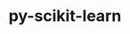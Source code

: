 ---
title: "py-scikit-learn"
layout: cache
categories: [package, develop-2024-05-26]
meta: {"versions": ["1.2.2", "1.5.0"], "compilers": ["apple-clang@=15.0.0", "gcc@=11.4.0", "gcc@=9.4.0", "oneapi@=2024.0.0"], "oss": ["ubuntu20.04", "ubuntu22.04", "ventura"], "platforms": ["darwin", "linux"], "targets": ["aarch64", "neoverse_v1", "neoverse_v2", "ppc64le", "x86_64_v3"], "stacks": ["e4s", "e4s-neoverse-v2", "e4s-neoverse_v1", "e4s-oneapi", "e4s-power", "ml-darwin-aarch64-mps", "ml-linux-x86_64-cpu", "ml-linux-x86_64-cuda", "root"], "num_specs": 15, "num_specs_by_stack": {"root": 15, "ml-darwin-aarch64-mps": 2, "e4s-power": 2, "e4s-neoverse_v1": 2, "e4s-neoverse-v2": 2, "e4s": 3, "ml-linux-x86_64-cpu": 2, "ml-linux-x86_64-cuda": 2, "e4s-oneapi": 2}}
spec_details: [{"hash": "b5wnlgi6xgsqas65cs3ehsvvoemh3sqr", "compiler": "apple-clang@=15.0.0", "versions": ["1.5.0"], "os": "ventura", "platform": "darwin", "target": "aarch64", "variants": ["build_system=python_pip"], "stacks": ["root", "ml-darwin-aarch64-mps"], "size": "-", "tarball": "https://binaries.spack.io/releases/develop-2024-05-26/build_cache/darwin-ventura-aarch64/apple-clang-15.0.0/py-scikit-learn-1.5.0/darwin-ventura-aarch64-apple-clang-15.0.0-py-scikit-learn-1.5.0-b5wnlgi6xgsqas65cs3ehsvvoemh3sqr.spack"}, {"hash": "nbfrj6tagqdr7klofyqlgk3t2s4ljv3q", "compiler": "apple-clang@=15.0.0", "versions": ["1.2.2"], "os": "ventura", "platform": "darwin", "target": "aarch64", "variants": ["build_system=python_pip"], "stacks": ["root", "ml-darwin-aarch64-mps"], "size": "-", "tarball": "https://binaries.spack.io/releases/develop-2024-05-26/build_cache/darwin-ventura-aarch64/apple-clang-15.0.0/py-scikit-learn-1.2.2/darwin-ventura-aarch64-apple-clang-15.0.0-py-scikit-learn-1.2.2-nbfrj6tagqdr7klofyqlgk3t2s4ljv3q.spack"}, {"hash": "azgoxoeyh35dw5xb2netqyuvaor7btpo", "compiler": "gcc@=9.4.0", "versions": ["1.5.0"], "os": "ubuntu20.04", "platform": "linux", "target": "ppc64le", "variants": ["build_system=python_pip"], "stacks": ["root", "e4s-power"], "size": "-", "tarball": "https://binaries.spack.io/releases/develop-2024-05-26/build_cache/linux-ubuntu20.04-ppc64le/gcc-9.4.0/py-scikit-learn-1.5.0/linux-ubuntu20.04-ppc64le-gcc-9.4.0-py-scikit-learn-1.5.0-azgoxoeyh35dw5xb2netqyuvaor7btpo.spack"}, {"hash": "4hecgsdzlhakqxjv7cfzkxrtkan6vrxp", "compiler": "gcc@=9.4.0", "versions": ["1.5.0"], "os": "ubuntu20.04", "platform": "linux", "target": "ppc64le", "variants": ["build_system=python_pip"], "stacks": ["root", "e4s-power"], "size": "-", "tarball": "https://binaries.spack.io/releases/develop-2024-05-26/build_cache/linux-ubuntu20.04-ppc64le/gcc-9.4.0/py-scikit-learn-1.5.0/linux-ubuntu20.04-ppc64le-gcc-9.4.0-py-scikit-learn-1.5.0-4hecgsdzlhakqxjv7cfzkxrtkan6vrxp.spack"}, {"hash": "22ytskyvel2scxvjtwdp4ejavyuro2oq", "compiler": "gcc@=11.4.0", "versions": ["1.5.0"], "os": "ubuntu22.04", "platform": "linux", "target": "neoverse_v1", "variants": ["build_system=python_pip"], "stacks": ["e4s-neoverse_v1", "root"], "size": "-", "tarball": "https://binaries.spack.io/releases/develop-2024-05-26/build_cache/linux-ubuntu22.04-neoverse_v1/gcc-11.4.0/py-scikit-learn-1.5.0/linux-ubuntu22.04-neoverse_v1-gcc-11.4.0-py-scikit-learn-1.5.0-22ytskyvel2scxvjtwdp4ejavyuro2oq.spack"}, {"hash": "ruqdihsufi4jxd63qgavnwpg25pcirda", "compiler": "gcc@=11.4.0", "versions": ["1.5.0"], "os": "ubuntu22.04", "platform": "linux", "target": "neoverse_v1", "variants": ["build_system=python_pip"], "stacks": ["e4s-neoverse_v1", "root"], "size": "-", "tarball": "https://binaries.spack.io/releases/develop-2024-05-26/build_cache/linux-ubuntu22.04-neoverse_v1/gcc-11.4.0/py-scikit-learn-1.5.0/linux-ubuntu22.04-neoverse_v1-gcc-11.4.0-py-scikit-learn-1.5.0-ruqdihsufi4jxd63qgavnwpg25pcirda.spack"}, {"hash": "o5px2pevahkpjnpmduh3fuihx23gwmkn", "compiler": "gcc@=11.4.0", "versions": ["1.5.0"], "os": "ubuntu22.04", "platform": "linux", "target": "neoverse_v2", "variants": ["build_system=python_pip"], "stacks": ["e4s-neoverse-v2", "root"], "size": "-", "tarball": "https://binaries.spack.io/releases/develop-2024-05-26/build_cache/linux-ubuntu22.04-neoverse_v2/gcc-11.4.0/py-scikit-learn-1.5.0/linux-ubuntu22.04-neoverse_v2-gcc-11.4.0-py-scikit-learn-1.5.0-o5px2pevahkpjnpmduh3fuihx23gwmkn.spack"}, {"hash": "pyb7pdd2hnkn2stkc6gzk5u4xxsjr3os", "compiler": "gcc@=11.4.0", "versions": ["1.5.0"], "os": "ubuntu22.04", "platform": "linux", "target": "neoverse_v2", "variants": ["build_system=python_pip"], "stacks": ["e4s-neoverse-v2", "root"], "size": "-", "tarball": "https://binaries.spack.io/releases/develop-2024-05-26/build_cache/linux-ubuntu22.04-neoverse_v2/gcc-11.4.0/py-scikit-learn-1.5.0/linux-ubuntu22.04-neoverse_v2-gcc-11.4.0-py-scikit-learn-1.5.0-pyb7pdd2hnkn2stkc6gzk5u4xxsjr3os.spack"}, {"hash": "p5t5x5bttsj76v4v4bevhrvggf4ko3d7", "compiler": "gcc@=11.4.0", "versions": ["1.5.0"], "os": "ubuntu22.04", "platform": "linux", "target": "x86_64_v3", "variants": ["build_system=python_pip"], "stacks": ["e4s", "root"], "size": "-", "tarball": "https://binaries.spack.io/releases/develop-2024-05-26/build_cache/linux-ubuntu22.04-x86_64_v3/gcc-11.4.0/py-scikit-learn-1.5.0/linux-ubuntu22.04-x86_64_v3-gcc-11.4.0-py-scikit-learn-1.5.0-p5t5x5bttsj76v4v4bevhrvggf4ko3d7.spack"}, {"hash": "d2ogzsssz3cljgnidfbgj7cewiyqof52", "compiler": "gcc@=11.4.0", "versions": ["1.5.0"], "os": "ubuntu22.04", "platform": "linux", "target": "x86_64_v3", "variants": ["build_system=python_pip"], "stacks": ["ml-linux-x86_64-cpu", "root", "ml-linux-x86_64-cuda"], "size": "-", "tarball": "https://binaries.spack.io/releases/develop-2024-05-26/build_cache/linux-ubuntu22.04-x86_64_v3/gcc-11.4.0/py-scikit-learn-1.5.0/linux-ubuntu22.04-x86_64_v3-gcc-11.4.0-py-scikit-learn-1.5.0-d2ogzsssz3cljgnidfbgj7cewiyqof52.spack"}, {"hash": "2z4ob5zil4ayslo2ocsci2vwg75ivlhl", "compiler": "gcc@=11.4.0", "versions": ["1.5.0"], "os": "ubuntu22.04", "platform": "linux", "target": "x86_64_v3", "variants": ["build_system=python_pip"], "stacks": ["e4s", "root"], "size": "-", "tarball": "https://binaries.spack.io/releases/develop-2024-05-26/build_cache/linux-ubuntu22.04-x86_64_v3/gcc-11.4.0/py-scikit-learn-1.5.0/linux-ubuntu22.04-x86_64_v3-gcc-11.4.0-py-scikit-learn-1.5.0-2z4ob5zil4ayslo2ocsci2vwg75ivlhl.spack"}, {"hash": "ieeeswfpmythbgupu4f2mk5ujc4fyjzw", "compiler": "gcc@=11.4.0", "versions": ["1.2.2"], "os": "ubuntu22.04", "platform": "linux", "target": "x86_64_v3", "variants": ["build_system=python_pip"], "stacks": ["ml-linux-x86_64-cpu", "root", "ml-linux-x86_64-cuda"], "size": "-", "tarball": "https://binaries.spack.io/releases/develop-2024-05-26/build_cache/linux-ubuntu22.04-x86_64_v3/gcc-11.4.0/py-scikit-learn-1.2.2/linux-ubuntu22.04-x86_64_v3-gcc-11.4.0-py-scikit-learn-1.2.2-ieeeswfpmythbgupu4f2mk5ujc4fyjzw.spack"}, {"hash": "xba64akd6ycaczrr4tuc6mnxwp6kemjg", "compiler": "gcc@=11.4.0", "versions": ["1.5.0"], "os": "ubuntu22.04", "platform": "linux", "target": "x86_64_v3", "variants": ["build_system=python_pip"], "stacks": ["e4s", "root"], "size": "-", "tarball": "https://binaries.spack.io/releases/develop-2024-05-26/build_cache/linux-ubuntu22.04-x86_64_v3/gcc-11.4.0/py-scikit-learn-1.5.0/linux-ubuntu22.04-x86_64_v3-gcc-11.4.0-py-scikit-learn-1.5.0-xba64akd6ycaczrr4tuc6mnxwp6kemjg.spack"}, {"hash": "wzavfomiooekzrgrczffjwrrfal6l4xa", "compiler": "oneapi@=2024.0.0", "versions": ["1.5.0"], "os": "ubuntu22.04", "platform": "linux", "target": "x86_64_v3", "variants": ["build_system=python_pip"], "stacks": ["e4s-oneapi", "root"], "size": "-", "tarball": "https://binaries.spack.io/releases/develop-2024-05-26/build_cache/linux-ubuntu22.04-x86_64_v3/oneapi-2024.0.0/py-scikit-learn-1.5.0/linux-ubuntu22.04-x86_64_v3-oneapi-2024.0.0-py-scikit-learn-1.5.0-wzavfomiooekzrgrczffjwrrfal6l4xa.spack"}, {"hash": "jzbkz6odhuldurdi2wilwtxnwbbgnrbx", "compiler": "oneapi@=2024.0.0", "versions": ["1.5.0"], "os": "ubuntu22.04", "platform": "linux", "target": "x86_64_v3", "variants": ["build_system=python_pip"], "stacks": ["e4s-oneapi", "root"], "size": "-", "tarball": "https://binaries.spack.io/releases/develop-2024-05-26/build_cache/linux-ubuntu22.04-x86_64_v3/oneapi-2024.0.0/py-scikit-learn-1.5.0/linux-ubuntu22.04-x86_64_v3-oneapi-2024.0.0-py-scikit-learn-1.5.0-jzbkz6odhuldurdi2wilwtxnwbbgnrbx.spack"}]
---